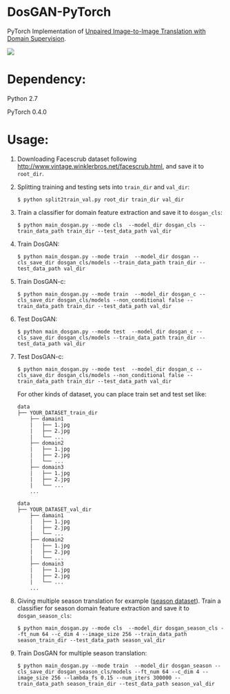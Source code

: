 # DosGAN-PyTorch
PyTorch Implementation of [Unpaired Image-to-Image Translation with Domain Supervision](https://arxiv.org/abs/1902.03782).

<img src="examples/facescrub_intra.png" />


# Dependency:
Python 2.7

PyTorch 0.4.0

# Usage:
1. Downloading Facescrub dataset following http://www.vintage.winklerbros.net/facescrub.html, and save it to `root_dir`.

2. Splitting training and testing sets into `train_dir` and `val_dir`: 

   `$ python split2train_val.py root_dir train_dir val_dir`

3. Train a classifier for domain feature extraction and save it to `dosgan_cls`:

   `$ python main_dosgan.py --mode cls  --model_dir dosgan_cls --train_data_path train_dir --test_data_path val_dir`

4. Train DosGAN:

   `$ python main_dosgan.py --mode train  --model_dir dosgan --cls_save_dir dosgan_cls/models --train_data_path train_dir --test_data_path val_dir`

5. Train DosGAN-c:

   `$ python main_dosgan.py --mode train  --model_dir dosgan_c --cls_save_dir dosgan_cls/models --non_conditional false --train_data_path train_dir --test_data_path val_dir`

6. Test DosGAN:

   `$ python main_dosgan.py --mode test  --model_dir dosgan_c --cls_save_dir dosgan_cls/models --train_data_path train_dir --test_data_path val_dir`
   
7. Test DosGAN-c:

   `$ python main_dosgan.py --mode test  --model_dir dosgan_c --cls_save_dir dosgan_cls/models --non_conditional false --train_data_path train_dir --test_data_path val_dir`
   
   For other kinds of dataset, you can place train set and test set like:

       data
       ├── YOUR_DATASET_train_dir
           ├── damain1
           |   ├── 1.jpg
           |   ├── 2.jpg
           |   └── ...
           ├── domain2
           |   ├── 1.jpg
           |   ├── 2.jpg
           |   └── ...
           ├── domain3
           |   ├── 1.jpg
           |   ├── 2.jpg
           |   └── ...
           ...

       data
       ├── YOUR_DATASET_val_dir
           ├── damain1
           |   ├── 1.jpg
           |   ├── 2.jpg
           |   └── ...
           ├── domain2
           |   ├── 1.jpg
           |   ├── 2.jpg
           |   └── ...
           ├── domain3
           |   ├── 1.jpg
           |   ├── 2.jpg
           |   └── ...
           ...
        
8. Giving multiple season translation for example ([season dataset](https://github.com/AAnoosheh/ComboGAN)). Train a classifier for season domain feature extraction and save it to `dosgan_season_cls`:

   `$ python main_dosgan.py --mode cls  --model_dir dosgan_season_cls --ft_num 64 --c_dim 4 --image_size 256 --train_data_path season_train_dir --test_data_path season_val_dir`

9. Train DosGAN for multiple season translation:

   `$ python main_dosgan.py --mode train  --model_dir dosgan_season --cls_save_dir dosgan_season_cls/models --ft_num 64 --c_dim 4 --image_size 256 --lambda_fs 0.15 --num_iters 300000 --train_data_path season_train_dir --test_data_path season_val_dir`
   
   
    
